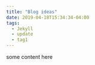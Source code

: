 ```yaml
---
title: "Blog ideas"
date: 2019-04-18T15:34:34-04:00
tags:
  - Jekyll
  - update
  - tag1
---
```

some content here